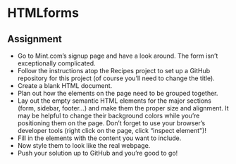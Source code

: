 # HTMLforms

## Assignment

- Go to Mint.com’s signup page and have a look around. The form isn’t exceptionally complicated.
- Follow the instructions atop the Recipes project to set up a GitHub repository for this project (of course you’ll need to change the title).
- Create a blank HTML document.
- Plan out how the elements on the page need to be grouped together.
- Lay out the empty semantic HTML elements for the major sections (form, sidebar, footer…) and make them the proper size and alignment. It may be helpful to change their background colors while you’re positioning them on the page. Don’t forget to use your browser’s developer tools (right click on the page, click “inspect element")!
- Fill in the elements with the content you want to include.
- Now style them to look like the real webpage.
- Push your solution up to GitHub and you’re good to go!
